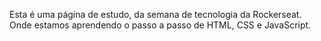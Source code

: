 Esta é uma página de estudo, da semana de tecnologia da Rockerseat.
Onde estamos aprendendo o passo a passo de HTML, CSS e JavaScript.
